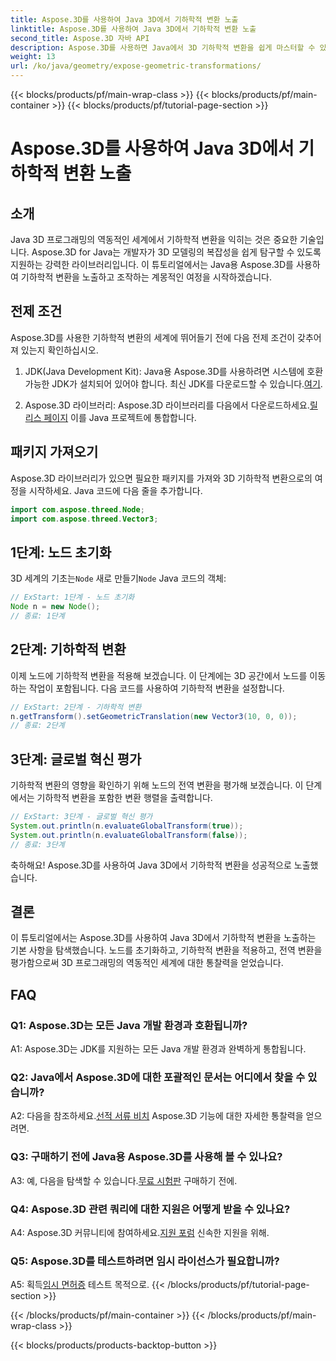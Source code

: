 ```yaml
---
title: Aspose.3D를 사용하여 Java 3D에서 기하학적 변환 노출
linktitle: Aspose.3D를 사용하여 Java 3D에서 기하학적 변환 노출
second_title: Aspose.3D 자바 API
description: Aspose.3D를 사용하면 Java에서 3D 기하학적 변환을 쉽게 마스터할 수 있습니다. 노드를 조작하고, 번역을 적용하고, 전역 변환을 평가하는 방법을 알아보세요.
weight: 13
url: /ko/java/geometry/expose-geometric-transformations/
---
```


{{< blocks/products/pf/main-wrap-class >}}
{{< blocks/products/pf/main-container >}}
{{< blocks/products/pf/tutorial-page-section >}}

# Aspose.3D를 사용하여 Java 3D에서 기하학적 변환 노출

## 소개

Java 3D 프로그래밍의 역동적인 세계에서 기하학적 변환을 익히는 것은 중요한 기술입니다. Aspose.3D for Java는 개발자가 3D 모델링의 복잡성을 쉽게 탐구할 수 있도록 지원하는 강력한 라이브러리입니다. 이 튜토리얼에서는 Java용 Aspose.3D를 사용하여 기하학적 변환을 노출하고 조작하는 계몽적인 여정을 시작하겠습니다.

## 전제 조건

Aspose.3D를 사용한 기하학적 변환의 세계에 뛰어들기 전에 다음 전제 조건이 갖추어져 있는지 확인하십시오.

1.  JDK(Java Development Kit): Java용 Aspose.3D를 사용하려면 시스템에 호환 가능한 JDK가 설치되어 있어야 합니다. 최신 JDK를 다운로드할 수 있습니다.[여기](https://www.oracle.com/java/technologies/javase-downloads.html).

2.  Aspose.3D 라이브러리: Aspose.3D 라이브러리를 다음에서 다운로드하세요.[릴리스 페이지](https://releases.aspose.com/3d/java/) 이를 Java 프로젝트에 통합합니다.

## 패키지 가져오기

Aspose.3D 라이브러리가 있으면 필요한 패키지를 가져와 3D 기하학적 변환으로의 여정을 시작하세요. Java 코드에 다음 줄을 추가합니다.

```java
import com.aspose.threed.Node;
import com.aspose.threed.Vector3;
```

## 1단계: 노드 초기화

 3D 세계의 기초는`Node` 새로 만들기`Node` Java 코드의 객체:

```java
// ExStart: 1단계 - 노드 초기화
Node n = new Node();
// 종료: 1단계
```

## 2단계: 기하학적 변환

이제 노드에 기하학적 변환을 적용해 보겠습니다. 이 단계에는 3D 공간에서 노드를 이동하는 작업이 포함됩니다. 다음 코드를 사용하여 기하학적 변환을 설정합니다.

```java
// ExStart: 2단계 - 기하학적 변환
n.getTransform().setGeometricTranslation(new Vector3(10, 0, 0));
// 종료: 2단계
```

## 3단계: 글로벌 혁신 평가

기하학적 변환의 영향을 확인하기 위해 노드의 전역 변환을 평가해 보겠습니다. 이 단계에서는 기하학적 변환을 포함한 변환 행렬을 출력합니다.

```java
// ExStart: 3단계 - 글로벌 혁신 평가
System.out.println(n.evaluateGlobalTransform(true));
System.out.println(n.evaluateGlobalTransform(false));
// 종료: 3단계
```

축하해요! Aspose.3D를 사용하여 Java 3D에서 기하학적 변환을 성공적으로 노출했습니다.

## 결론

이 튜토리얼에서는 Aspose.3D를 사용하여 Java 3D에서 기하학적 변환을 노출하는 기본 사항을 탐색했습니다. 노드를 초기화하고, 기하학적 변환을 적용하고, 전역 변환을 평가함으로써 3D 프로그래밍의 역동적인 세계에 대한 통찰력을 얻었습니다.

## FAQ

### Q1: Aspose.3D는 모든 Java 개발 환경과 호환됩니까?

A1: Aspose.3D는 JDK를 지원하는 모든 Java 개발 환경과 완벽하게 통합됩니다.

### Q2: Java에서 Aspose.3D에 대한 포괄적인 문서는 어디에서 찾을 수 있습니까?

 A2: 다음을 참조하세요.[선적 서류 비치](https://reference.aspose.com/3d/java/) Aspose.3D 기능에 대한 자세한 통찰력을 얻으려면.

### Q3: 구매하기 전에 Java용 Aspose.3D를 사용해 볼 수 있나요?

 A3: 예, 다음을 탐색할 수 있습니다.[무료 시험판](https://releases.aspose.com/) 구매하기 전에.

### Q4: Aspose.3D 관련 쿼리에 대한 지원은 어떻게 받을 수 있나요?

 A4: Aspose.3D 커뮤니티에 참여하세요.[지원 포럼](https://forum.aspose.com/c/3d/18) 신속한 지원을 위해.

### Q5: Aspose.3D를 테스트하려면 임시 라이선스가 필요합니까?

 A5: 획득[임시 면허증](https://purchase.aspose.com/temporary-license/) 테스트 목적으로.
{{< /blocks/products/pf/tutorial-page-section >}}

{{< /blocks/products/pf/main-container >}}
{{< /blocks/products/pf/main-wrap-class >}}

{{< blocks/products/products-backtop-button >}}

